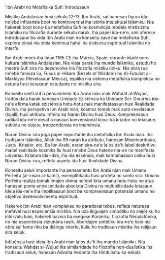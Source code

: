 'Ibn Arabi no Metafísika Sufi: Introdusaun

Místiku Andalusian husi sékulu 12-13, Ibn Arabi, sai hanesan figura ida-ne'ebé influensia boot no kontroversial iha istória intelektual Islámiku. Nia hakerek boot kona-ba metafísika Sufi no kosmolojia modela místisizmu Islámiku no filozofia durante sékulu naruk. Iha papel ida-ne'e, ami oferese introdusaun ba vida Ibn Arabi nian no konseitu xave iha metafísika Sufi, ezplora oinsá nia ideia kontinua hahú iha diskursu espiritual Islámiku no interfe.

Ibn Arabi moris iha tinan 1165 CE iha Murcia, Spain, durante idade ouro kultura Islámika Andalusian. Nia viaja barak iha mundo Islámiku, estudu ho mestre Sufi sira no dezenvolve nia filozofia místiku úniku. Nia obra rua ne'ebé famoza liu, Fusus al-Hikam (Bezels of Wisdom) no Al-Futuhat al-Makkiyya (Revelasaun Mecca), esplika nia sistema metafísika kompleksu no estuda husi xeraxaun estudante no místiku sira.

Konseitu sentral iha pensamentu Ibn Arabi nian mak Wahdat al-Wujud, tradús dala barak hanesan Unidade Ezisténsia ka Unidade Ser. Doutrina ida-ne'e afirma katak ezisténsia hotu-hotu mak manifestasaun husi Realidade Divina. Iha perspetiva Ibn Arabi nian, kosmos tomak mak auto-revelasaun (tajalli) husi atributu infinitu ka Naran Divinu husi Deus. Kompreensaun radikal ida-ne'e desafia nasaun konvensionál kona-ba kriador no kriasaun, subjetu no objetu, tranzendénsia no imanénsia.

Naran Divinu sira joga papel importante iha metafísika Ibn Arabi nian. Iha tradisaun Islámika, Allah iha 99 naran ka atributu, hanesan Misericordioso, Justu, Kriador, etc. Ba Ibn Arabi, naran sira-ne'e la'ós de'it label deskritivu maibé realidade kosmika liu husi ne'ebé Deus hatene nia-an no manifesta universu. Kriatura ida-idak, iha nia essénsia, mak kombinasaun úniku husi Naran Divinu sira, refleta aspetu ida husi Realidade Divina.

Konseitu seluk importante iha pensamentu Ibn Arabi nian mak Umanu Perfeitu (al-insan al-kamil), exemplifikadu husi profeta no santo sira. Umanu Perfeitu realiza tomak imajen divina ne'ebé kria umanu hotu-hotu no atua hanesan ponte entre unidade absoluta Divina no multipilisidade kriasaun. Ideia ida-ne'e iha implikasaun boot ba kompreensaun potensial umanu no objetivu dezenvolvimentu espiritual.

Hakerek Ibn Arabi nian kompleksu no paradoxal tebes, refleta natureza inefável husi esperiénsia místika. Nia uza linguajen simbóliku no alejóriku ho intervalu luan, hakerek bazeia ba exegese Korániku, filozofia Neoplatónika, no nia esperiénsia viziunária rasik. Abordajen sintétiku ida-ne'e halo nia obra sai fonte riku ba diálogu interfe, liuliu ho tradisaun místika iha relijiaun sira seluk.

Influénsia husi ideia Ibn Arabi nian la'ós de'it iha mundo Islámiku. Nia konseitu Wahdat al-Wujud iha similaridade ho filozofia non-dualístika iha tradisaun seluk, hanesan Advaita Vedanta iha Hinduísmu ka eskola